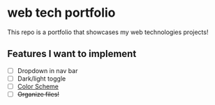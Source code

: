 # web tech portfolio
This repo is a portfolio that showcases my web technologies projects!
## Features I want to implement
- [ ] Dropdown in nav bar
- [ ] Dark/light toggle
- [ ] <a href="https://www.w3schools.com/css/css_colors.asp" target="_blank">Color Scheme</a>
- [ ] ~~Organize files!~~